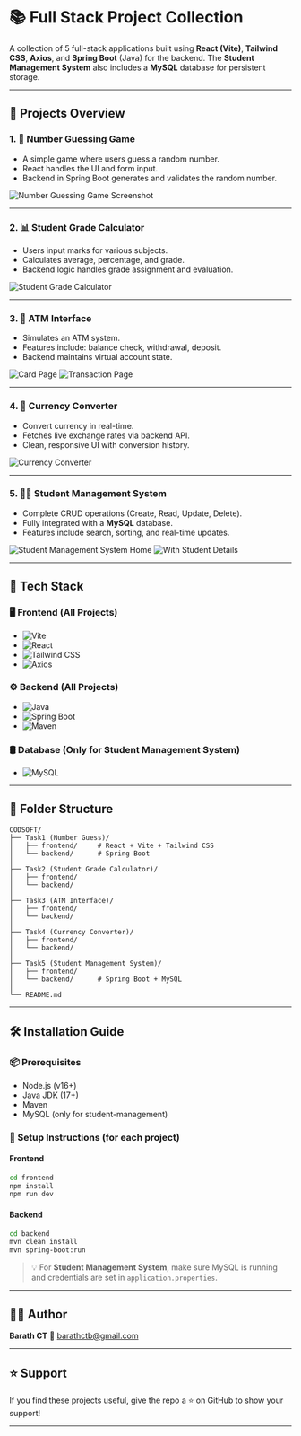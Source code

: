 # 📚 Full Stack Project Collection

A collection of 5 full-stack applications built using **React (Vite)**, **Tailwind CSS**, **Axios**, and **Spring Boot** (Java) for the backend. The **Student Management System** also includes a **MySQL** database for persistent storage.

---

## 🚀 Projects Overview

### 1. 🎯 Number Guessing Game

* A simple game where users guess a random number.
* React handles the UI and form input.
* Backend in Spring Boot generates and validates the random number.


![Number Guessing Game Screenshot](screenshot/numguess1.png "Game Play Screenshot")

---


### 2. 📊 Student Grade Calculator

* Users input marks for various subjects.
* Calculates average, percentage, and grade.
* Backend logic handles grade assignment and evaluation.


![Student Grade Calculator](screenshot/calc1.png "Student Grade Calculator")

---


### 3. 🏧 ATM Interface

* Simulates an ATM system.
* Features include: balance check, withdrawal, deposit.
* Backend maintains virtual account state.

![Card Page](screenshot/atm2.png "Card Page")
![Transaction Page](screenshot/atm4.png "Transaction Page")

---


### 4. 💱 Currency Converter

* Convert currency in real-time.
* Fetches live exchange rates via backend API.
* Clean, responsive UI with conversion history.


![Currency Converter](screenshot/converter1.png "Currency Converter")

---


### 5. 🧑‍🎓 Student Management System

* Complete CRUD operations (Create, Read, Update, Delete).
* Fully integrated with a **MySQL** database.
* Features include search, sorting, and real-time updates.


![Student Management System Home](screenshot/student1.png "Student Management System Home")
![With Student Details](screenshot/student4.png "With Student Details")


---

## 🧰 Tech Stack

### 🖥️ Frontend (All Projects)

* ![Vite](https://img.shields.io/badge/Vite-646CFF?logo=vite\&logoColor=white)
* ![React](https://img.shields.io/badge/React-61DAFB?logo=react\&logoColor=black)
* ![Tailwind CSS](https://img.shields.io/badge/Tailwind_CSS-06B6D4?logo=tailwind-css\&logoColor=white)
* ![Axios](https://img.shields.io/badge/Axios-5A29E4?logo=axios\&logoColor=white)

### ⚙️ Backend (All Projects)

* ![Java](https://img.shields.io/badge/Java-ED8B00?logo=openjdk\&logoColor=white)
* ![Spring Boot](https://img.shields.io/badge/Spring_Boot-6DB33F?logo=spring-boot\&logoColor=white)
* ![Maven](https://img.shields.io/badge/Maven-C71A36?logo=apache-maven\&logoColor=white)

### 🛢️ Database (Only for Student Management System)

* ![MySQL](https://img.shields.io/badge/MySQL-4479A1?logo=mysql\&logoColor=white)

---

## 📁 Folder Structure

```
CODSOFT/
├── Task1 (Number Guess)/
│   ├── frontend/     # React + Vite + Tailwind CSS
│   └── backend/      # Spring Boot
│
├── Task2 (Student Grade Calculator)/
│   ├── frontend/
│   └── backend/
│
├── Task3 (ATM Interface)/
│   ├── frontend/
│   └── backend/
│
├── Task4 (Currency Converter)/
│   ├── frontend/
│   └── backend/
│
├── Task5 (Student Management System)/
│   ├── frontend/
│   └── backend/      # Spring Boot + MySQL
│
└── README.md
```

---

## 🛠️ Installation Guide

### 📦 Prerequisites

* Node.js (v16+)
* Java JDK (17+)
* Maven
* MySQL (only for student-management)

### 🔧 Setup Instructions (for each project)

#### Frontend

```bash
cd frontend
npm install
npm run dev
```

#### Backend

```bash
cd backend
mvn clean install
mvn spring-boot:run
```

> 💡 For **Student Management System**, make sure MySQL is running and credentials are set in `application.properties`.

---

## 👨‍💻 Author

**Barath CT**
📧 [barathctb@gmail.com](mailto:barathctb@gmail.com)

---

## ⭐ Support

If you find these projects useful, give the repo a ⭐ on GitHub to show your support!

---
